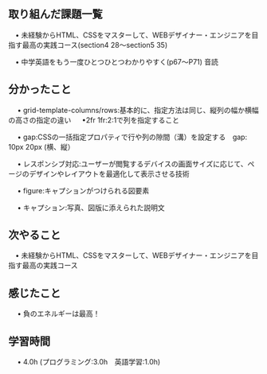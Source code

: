 ## 取り組んだ課題一覧
           
 　• 未経験からHTML、CSSをマスターして、WEBデザイナー・エンジニアを目指す最高の実践コース(section4 28〜section5 35)

 　• 中学英語をもう一度ひとつひとつわかりやすく(p67〜P71) 音読
             
## 分かったこと

　 • grid-template-columns/rows:基本的に、指定方法は同じ、縦列の幅か横幅の高さの指定の違い
　 •2fr 1fr:2:1で列を指定すること

　 • gap:CSSの一括指定プロパティで行や列の隙間（溝）を設定する　gap: 10px 20px (横、縦）

　 • レスポンシブ対応:ユーザーが閲覧するデバイスの画面サイズに応じて、ページのデザインやレイアウトを最適化して表示させる技術

　 • figure:キャプションがつけられる図要素

　 • キャプション:写真、図版に添えられた説明文

## 次やること　
           
 　• 未経験からHTML、CSSをマスターして、WEBデザイナー・エンジニアを目指す最高の実践コース

## 感じたこと

　 • 負のエネルギーは最高！

## 学習時間

　 • 4.0h (プログラミング:3.0h　英語学習:1.0h)